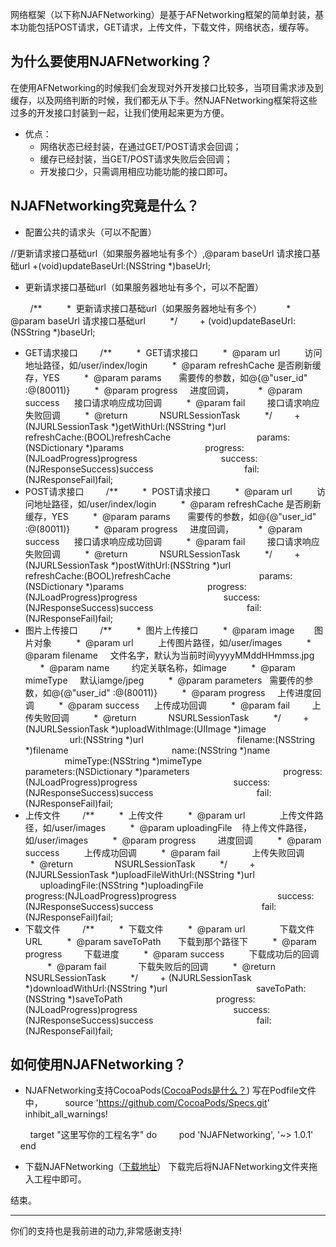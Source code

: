 
网络框架（以下称NJAFNetworking）是基于AFNetworking框架的简单封装，基本功能包括POST请求，GET请求，上传文件，下载文件，网络状态，缓存等。

## 为什么要使用NJAFNetworking？
在使用AFNetworking的时候我们会发现对外开发接口比较多，当项目需求涉及到缓存，以及网络判断的时候，我们都无从下手。然NJAFNetworking框架将这些过多的开发接口封装到一起，让我们使用起来更为方便。

- 优点：
  - 网络状态已经封装，在通过GET/POST请求会回调；
  - 缓存已经封装，当GET/POST请求失败后会回调；
  - 开发接口少，只需调用相应功能功能的接口即可。



## NJAFNetworking究竟是什么？
- 配置公共的请求头（可以不配置）
 
//更新请求接口基础url（如果服务器地址有多个）,@param baseUrl 请求接口基础url
+(void)updateBaseUrl:(NSString *)baseUrl;


- 更新请求接口基础url（如果服务器地址有多个，可以不配置）
 
        /**
         *  更新请求接口基础url（如果服务器地址有多个）
         *  @param baseUrl 请求接口基础url
         */
        + (void)updateBaseUrl:(NSString *)baseUrl;
- GET请求接口
        /**
         *  GET请求接口
         *  @param url          访问地址路径，如/user/index/login
         *  @param refreshCache 是否刷新缓存，YES
         *  @param params       需要传的参数，如@{@"user_id" :@(80011)}
         *  @param progress     进度回调，
         *  @param success      接口请求响应成功回调
         *  @param fail         接口请求响应失败回调
         *  @return             NSURLSessionTask
         */
        + (NJURLSessionTask *)getWithUrl:(NSString *)url
                            refreshCache:(BOOL)refreshCache
                                  params:(NSDictionary *)params
                                progress:(NJLoadProgress)progress
                                 success:(NJResponseSuccess)success
                                    fail:(NJResponseFail)fail;
- POST请求接口
        /**
         *  POST请求接口
         *  @param url          访问地址路径，如/user/index/login
         *  @param refreshCache 是否刷新缓存，YES
         *  @param params       需要传的参数，如@{@"user_id" :@(80011)}
         *  @param progress     进度回调，
         *  @param success      接口请求响应成功回调
         *  @param fail         接口请求响应失败回调
         *  @return             NSURLSessionTask
         */
        + (NJURLSessionTask *)postWithUrl:(NSString *)url
                             refreshCache:(BOOL)refreshCache
                                   params:(NSDictionary *)params
                                 progress:(NJLoadProgress)progress
                                  success:(NJResponseSuccess)success
                                     fail:(NJResponseFail)fail;
- 图片上传接口
        /**
         *  图片上传接口
         *  @param image        图片对象
         *  @param url          上传图片路径，如/user/images
         *  @param filename     文件名字，默认为当前时间yyyyMMddHHmmss.jpg
         *  @param name         约定关联名称，如image
         *  @param mimeType     默认iamge/jpeg
         *  @param parameters   需要传的参数，如@{@"user_id" :@(80011)}
         *  @param progress     上传进度回调
         *  @param success      上传成功回调
         *  @param fail         上传失败回调
         *  @return             NSURLSessionTask
         */
        + (NJURLSessionTask *)uploadWithImage:(UIImage *)image
                                          url:(NSString *)url
                                     filename:(NSString *)filename
                                         name:(NSString *)name
                                     mimeType:(NSString *)mimeType
                                   parameters:(NSDictionary *)parameters
                                     progress:(NJLoadProgress)progress
                                      success:(NJResponseSuccess)success
                                         fail:(NJResponseFail)fail;
- 上传文件
        /**
         *  上传文件
         *  @param url              上传文件路径，如/user/images
         *  @param uploadingFile    待上传文件路径，如/user/images
         *  @param progress         进度回调
         *  @param success          上传成功回调
         *  @param fail             上传失败回调
         *  @return                 NSURLSessionTask
         */
        + (NJURLSessionTask *)uploadFileWithUrl:(NSString *)url
                                  uploadingFile:(NSString *)uploadingFile
                                       progress:(NJLoadProgress)progress
                                        success:(NJResponseSuccess)success
                                           fail:(NJResponseFail)fail;
- 下载文件
        /**
         *  下载文件
         *  @param url              下载文件URL
         *  @param saveToPath       下载到那个路径下
         *  @param progress         下载进度
         *  @param success          下载成功后的回调
         *  @param fail             下载失败后的回调
         *  @return NSURLSessionTask
         */
        + (NJURLSessionTask *)downloadWithUrl:(NSString *)url
                                   saveToPath:(NSString *)saveToPath
                                     progress:(NJLoadProgress)progress
                                      success:(NJResponseSuccess)success
                                         fail:(NJResponseFail)fail;

##  如何使用NJAFNetworking？
- NJAFNetworking支持CocoaPods([CocoaPods是什么？](http://www.jianshu.com/p/e46d57ecc1f2))
写在Podfile文件中，
        source 'https://github.com/CocoaPods/Specs.git'
        inhibit_all_warnings!

        target "这里写你的工程名字" do
        pod 'NJAFNetworking', '~> 1.0.1'
        end

- 下载NJAFNetworking（[下载地址](https://github.com/nfl404/NJAFNetworking)）
下载完后将NJAFNetworking文件夹拖入工程中即可。


结束。 
***********************************
你们的支持也是我前进的动力,非常感谢支持!

